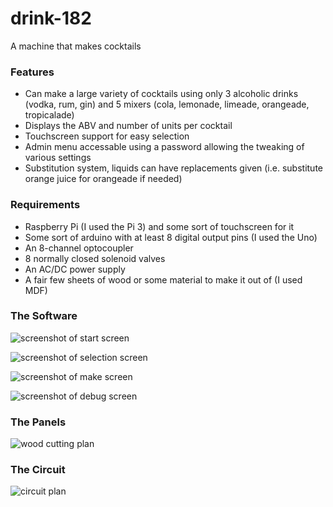 # drink-182
A machine that makes cocktails 

### Features
 - Can make a large variety of cocktails using only 3 alcoholic drinks (vodka, rum, gin) and 5 mixers (cola, lemonade, limeade, orangeade, tropicalade)
 - Displays the ABV and number of units per cocktail
 - Touchscreen support for easy selection
 - Admin menu accessable using a password allowing the tweaking of various settings
 - Substitution system, liquids can have replacements given (i.e. substitute orange juice for orangeade if needed)

### Requirements
 - Raspberry Pi (I used the Pi 3) and some sort of touchscreen for it
 - Some sort of arduino with at least 8 digital output pins (I used the Uno)
 - An 8-channel optocoupler
 - 8 normally closed solenoid valves
 - An AC/DC power supply
 - A fair few sheets of wood or some material to make it out of (I used MDF)

### The Software

![screenshot of start screen](https://raw.githubusercontent.com/Lumorti/drink-182/master/ui_start.png)

![screenshot of selection screen](https://raw.githubusercontent.com/Lumorti/drink-182/master/ui_selection.png)

![screenshot of make screen](https://raw.githubusercontent.com/Lumorti/drink-182/master/ui_make.png)

![screenshot of debug screen](https://raw.githubusercontent.com/Lumorti/drink-182/master/ui_debug.png)

### The Panels

![wood cutting plan](https://raw.githubusercontent.com/Lumorti/drink-182/master/mdf_plan.svg)

### The Circuit

![circuit plan](https://raw.githubusercontent.com/Lumorti/drink-182/master/circuit_plan.svg)

